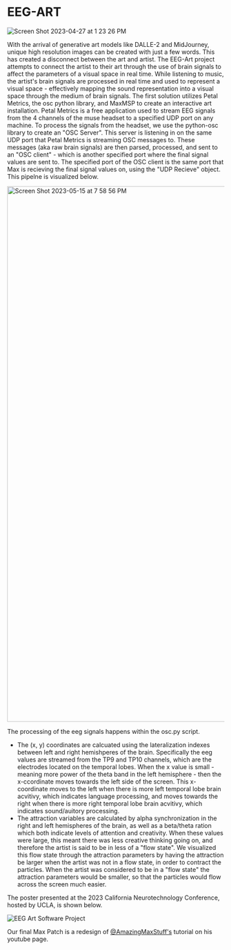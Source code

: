 # EEG-ART
![Screen Shot 2023-04-27 at 1 23 26 PM](https://github.com/ParkerLischwe/EEG-ART/assets/63138339/789837cf-0807-4d43-b398-705be6d838f5) 

With the arrival of generative art models like DALLE-2 and MidJourney, unique high resolution images can be created with just a few words. This has created a disconnect between the art and artist. The EEG-Art project attempts to connect the artist to their art through the use of brain signals to affect the parameters of a visual space in real time. While listening to music, the artist's brain signals are processed in real time and used to represent a visual space - effectively mapping the sound representation into a visual space through the medium of brain signals. The first solution utilizes Petal Metrics, the osc python library, and MaxMSP to create an interactive art installation. Petal Metrics is a free application used to stream EEG signals from the 4 channels of the muse headset to a specified UDP port on any machine. To process the signals from the headset, we use the python-osc library to create an "OSC Server". This server is listening in on the same UDP port that Petal Metrics is streaming OSC messages to. These messages (aka raw brain signals) are then parsed, processed, and sent to an "OSC client" - which is another specified port where the final signal values are sent to. The specified port of the OSC client is the same port that Max is recieving the final signal values on, using the "UDP Recieve" object. This pipelne is visualized below.

<img width="1241" alt="Screen Shot 2023-05-15 at 7 58 56 PM" src="https://github.com/ParkerLischwe/EEG-ART/assets/63138339/5825fb9a-f22e-4afb-90a0-373f1251afb3">


The processing of the eeg signals happens within the osc.py script. 
  - The (x, y) coordinates are calcuated using the lateralization indexes between left and right hemishperes of the brain. Specifically the eeg values are streamed from the TP9 and TP10 channels, which are the electrodes located on the temporal lobes. When the x value is small - meaning more power of the theta band in the left hemisphere - then the x-ccordinate moves towards the left side of the screen. This x-coordinate moves to the left when there is more left temporal lobe brain acvitivy, which indicates language processing, and moves towards the right when there is more right  temporal lobe brain acvitivy, which indicates sound/auitory processing.
  - The attraction variables are calculated by alpha synchronization in the right and left hemispheres of the brain, as well as a beta/theta ration which both indicate levels of attention and creativity. When these values were large, this meant there was less creative thinking going on, and therefore the artist is said to be in less of a "flow state". We visualized this flow state through the attraction parameters by having the attraction be larger when the artist was not in a flow state, in order to contract the particles. When the artist was considered to be in a "flow state" the attraction parameters would be smaller, so that the particles would flow across the screen much easier.

The poster presented at the 2023 California Neurotechnology Conference, hosted by UCLA, is shown below.

![EEG Art Software Project](https://github.com/ParkerLischwe/EEG-ART/assets/63138339/511cfedd-ab9c-4409-8cdd-724730c81873)

Our final Max Patch is a redesign of [@AmazingMaxStuff's](https://www.youtube.com/channel/UCvDUaH2fbXP_Yc5Lc9UXfqA) tutorial on his youtube page.
